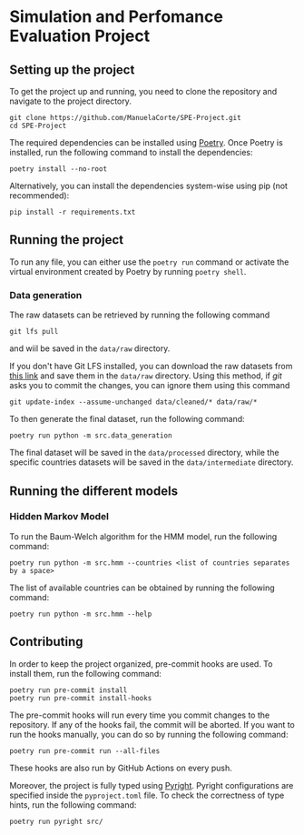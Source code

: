 # Simulation and Perfomance Evaluation Project

## Setting up the project

To get the project up and running, you need to clone the repository and navigate to the project directory.

```
git clone https://github.com/ManuelaCorte/SPE-Project.git
cd SPE-Project
```

The required dependencies can be installed using [Poetry](https://python-poetry.org/docs/). Once Poetry is installed, run the following command to install the dependencies:

```
poetry install --no-root
```

Alternatively, you can install the dependencies system-wise using pip (not recommended):

```
pip install -r requirements.txt
```

## Running the project

To run any file, you can either use the `poetry run` command or activate the virtual environment created by Poetry by running `poetry shell`.

### Data generation

The raw datasets can be retrieved by running the following command

```
git lfs pull
```

and wiil be saved in the `data/raw` directory. 

If you don't have Git LFS installed, you can download the raw datasets from [this link](https://drive.google.com/drive/folders/1ClauAPLzxeDO2zt1UJ6nhdN8vMoptdKP?usp=sharing) and save them in the `data/raw` directory. Using this method, if _git_ asks you to commit the changes, you can ignore them using this command
```
git update-index --assume-unchanged data/cleaned/* data/raw/*
```

To then generate the final dataset, run the following command:

```
poetry run python -m src.data_generation
```

The final dataset will be saved in the `data/processed` directory, while the specific countries datasets will be saved in the `data/intermediate` directory.

## Running the different models

### Hidden Markov Model

To run the Baum-Welch algorithm for the HMM model, run the following command:

```
poetry run python -m src.hmm --countries <list of countries separates by a space>
```

The list of available countries can be obtained by running the following command:

```
poetry run python -m src.hmm --help
```

## Contributing

In order to keep the project organized, pre-commit hooks are used. To install them, run the following command:

```
poetry run pre-commit install
poetry run pre-commit install-hooks
```

The pre-commit hooks will run every time you commit changes to the repository. If any of the hooks fail, the commit will be aborted. If you want to run the hooks manually, you can do so by running the following command:

```
poetry run pre-commit run --all-files
```

These hooks are also run by GitHub Actions on every push.

Moreover, the project is fully typed using [Pyright](https://microsoft.github.io/pyright/#/). Pyright configurations are specified inside the `pyproject.toml` file. To check the correctness of type hints, run the following command:

```
poetry run pyright src/
```

